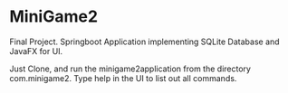 # MiniGame2
Final Project.
Springboot Application implementing SQLite Database and JavaFX for UI.

Just Clone, and run the minigame2application from the directory com.minigame2.
Type help in the UI to list out all commands.
